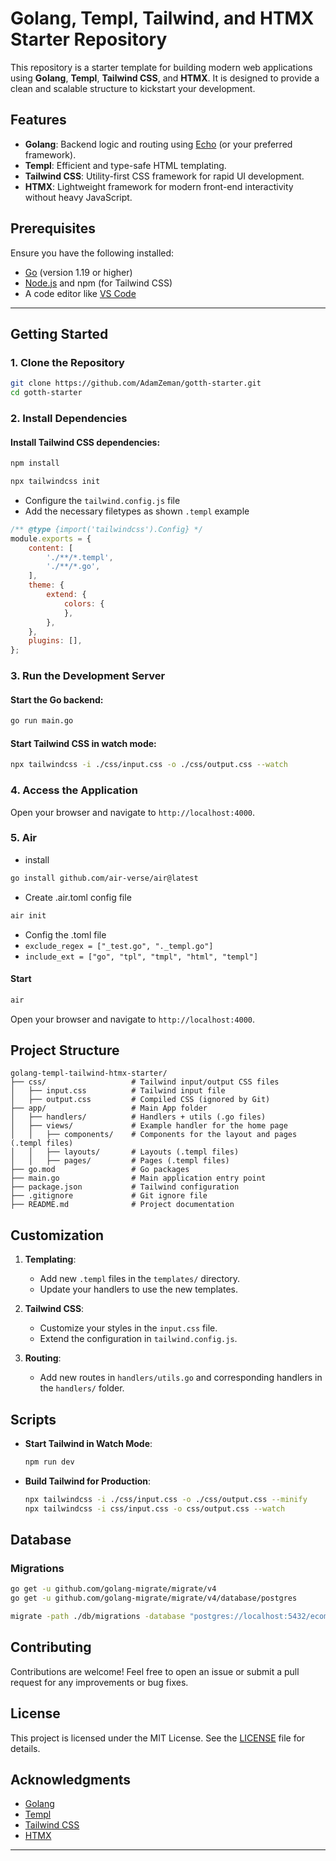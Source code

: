 
# Golang, Templ, Tailwind, and HTMX Starter Repository

This repository is a starter template for building modern web applications using **Golang**, **Templ**, **Tailwind CSS**, and **HTMX**. It is designed to provide a clean and scalable structure to kickstart your development.

## Features

- **Golang**: Backend logic and routing using [Echo](https://echo.labstack.com/) (or your preferred framework).
- **Templ**: Efficient and type-safe HTML templating.
- **Tailwind CSS**: Utility-first CSS framework for rapid UI development.
- **HTMX**: Lightweight framework for modern front-end interactivity without heavy JavaScript.

## Prerequisites

Ensure you have the following installed:

- [Go](https://golang.org/dl/) (version 1.19 or higher)
- [Node.js](https://nodejs.org/) and npm (for Tailwind CSS)
- A code editor like [VS Code](https://code.visualstudio.com/)

---

## Getting Started

### 1. Clone the Repository

```bash
git clone https://github.com/AdamZeman/gotth-starter.git
cd gotth-starter
```

### 2. Install Dependencies

#### Install Tailwind CSS dependencies:

```bash
npm install
```

```bash
npx tailwindcss init
```

- Configure the `tailwind.config.js` file
- Add the necessary filetypes as shown `.templ` example

```javascript
/** @type {import('tailwindcss').Config} */
module.exports = {
    content: [
        './**/*.templ',
        './**/*.go',
    ],
    theme: {
        extend: {
            colors: {
            },
        },
    },
    plugins: [],
};
```

### 3. Run the Development Server

#### Start the Go backend:

```bash
go run main.go
```

#### Start Tailwind CSS in watch mode:

```bash
npx tailwindcss -i ./css/input.css -o ./css/output.css --watch
```

### 4. Access the Application

Open your browser and navigate to `http://localhost:4000`.

### 5. Air

- install
```bash
go install github.com/air-verse/air@latest
```

- Create .air.toml config file
```bash
air init
```

- Config the .toml file
- `exclude_regex = ["_test.go", "._templ.go"]`
- `include_ext = ["go", "tpl", "tmpl", "html", "templ"]`

#### Start

```bash
air
```

Open your browser and navigate to `http://localhost:4000`.

## Project Structure
```
golang-templ-tailwind-htmx-starter/
├── css/                   # Tailwind input/output CSS files
│   ├── input.css          # Tailwind input file
│   ├── output.css         # Compiled CSS (ignored by Git)
├── app/                   # Main App folder
│   ├── handlers/          # Handlers + utils (.go files)
│   ├── views/             # Example handler for the home page
│   │   ├── components/    # Components for the layout and pages (.templ files)
│   │   ├── layouts/       # Layouts (.templ files)
│   │   ├── pages/         # Pages (.templ files)
├── go.mod                 # Go packages
├── main.go                # Main application entry point
├── package.json           # Tailwind configuration
├── .gitignore             # Git ignore file
├── README.md              # Project documentation
```

## Customization

1. **Templating**:
   - Add new `.templ` files in the `templates/` directory.
   - Update your handlers to use the new templates.

2. **Tailwind CSS**:
   - Customize your styles in the `input.css` file.
   - Extend the configuration in `tailwind.config.js`.

3. **Routing**:
   - Add new routes in `handlers/utils.go` and corresponding handlers in the `handlers/` folder.

## Scripts

- **Start Tailwind in Watch Mode**:
  ```bash
  npm run dev
  ```
- **Build Tailwind for Production**:
  ```bash
  npx tailwindcss -i ./css/input.css -o ./css/output.css --minify
  npx tailwindcss -i css/input.css -o css/output.css --watch
  ```

## Database
### Migrations

```bash
go get -u github.com/golang-migrate/migrate/v4
go get -u github.com/golang-migrate/migrate/v4/database/postgres

migrate -path ./db/migrations -database "postgres://localhost:5432/ecomm?sslmode=disable" up
```

## Contributing

Contributions are welcome! Feel free to open an issue or submit a pull request for any improvements or bug fixes.


## License

This project is licensed under the MIT License. See the [LICENSE](LICENSE) file for details.

## Acknowledgments

- [Golang](https://golang.org/)
- [Templ](https://templ.dev/)
- [Tailwind CSS](https://tailwindcss.com/)
- [HTMX](https://htmx.org/)

---
